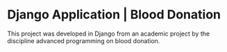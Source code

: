 # Django Application | Blood Donation

This project was developed in Django from an academic project by the discipline advanced programming on blood donation.
